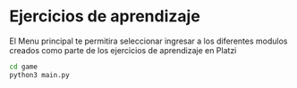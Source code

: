 # Ejercicios de aprendizaje

El Menu principal te permitira seleccionar ingresar a los diferentes modulos creados como parte de los ejercicios de aprendizaje en Platzi

```sh
cd game
python3 main.py
```
